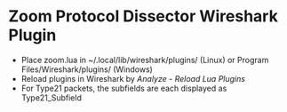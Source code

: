 # Zoom Protocol Dissector Wireshark Plugin

* Place zoom.lua in ~/.local/lib/wireshark/plugins/ (Linux) or Program Files/Wireshark/plugins/ (Windows)
* Reload plugins in Wireshark by _Analyze - Reload Lua Plugins_
* For Type21 packets, the subfields are each displayed as Type21_Subfield